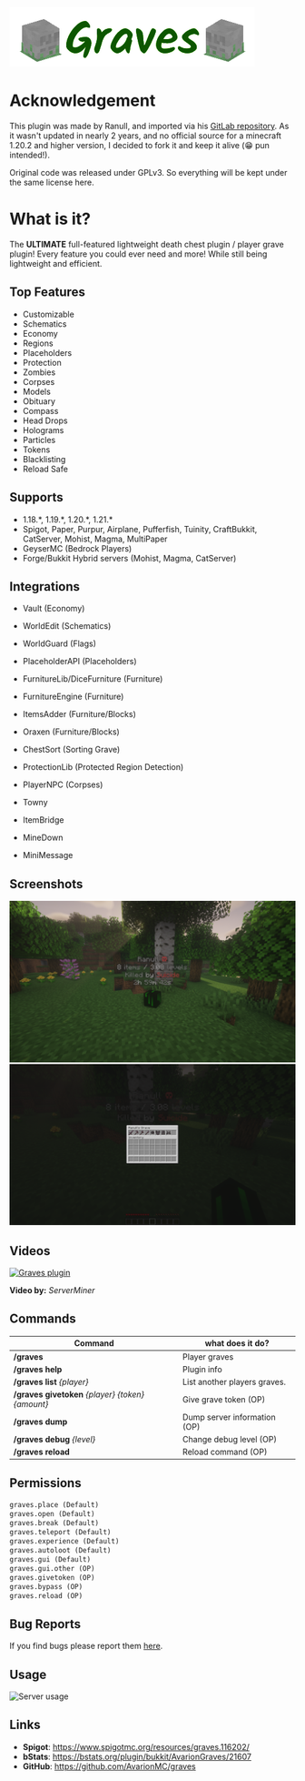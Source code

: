 ![Graves logo](images/graves_logo.png)

# Acknowledgement

This plugin was made by Ranull, and imported via his [GitLab repository](https://gitlab.com/ranull/minecraft/graves). As
it wasn't updated in nearly 2 years, and no official source for a minecraft 1.20.2 and higher version, I decided to fork
it and keep it alive (😁 pun intended!).

Original code was released under GPLv3. So everything will be kept under the same license here.

# What is it?

The **ULTIMATE** full-featured lightweight death chest plugin / player grave plugin! Every feature you could ever need
and more! While still being lightweight and efficient.

## Top Features

* Customizable
* Schematics
* Economy
* Regions
* Placeholders
* Protection
* Zombies
* Corpses
* Models
* Obituary
* Compass
* Head Drops
* Holograms
* Particles
* Tokens
* Blacklisting
* Reload Safe

## Supports

* 1.18.\*, 1.19.\*, 1.20.\*, 1.21.\*
* Spigot, Paper, Purpur, Airplane, Pufferfish, Tuinity, CraftBukkit, CatServer, Mohist, Magma, MultiPaper
* GeyserMC (Bedrock Players)
* Forge/Bukkit Hybrid servers (Mohist, Magma, CatServer)

## Integrations

* Vault (Economy)
* WorldEdit (Schematics)
* WorldGuard (Flags)
* PlaceholderAPI (Placeholders)
* FurnitureLib/DiceFurniture (Furniture)
* FurnitureEngine (Furniture)
* ItemsAdder (Furniture/Blocks)
* Oraxen (Furniture/Blocks)
* ChestSort (Sorting Grave)
* ProtectionLib (Protected Region Detection)
* PlayerNPC (Corpses)

* Towny
* ItemBridge
* MineDown
* MiniMessage

## Screenshots

![Screenshot 1](images/screenshot_1.png)
![Screenshot 2](images/screenshot_2.png)

## Videos

[![Graves plugin](https://img.youtube.com/vi/mq8aoZE6Jl0/0.jpg)](https://www.youtube.com/watch?v=mq8aoZE6Jl0)

**Video by:** _ServerMiner_

## Commands

| Command                                           | what does it do?             |
|---------------------------------------------------|------------------------------|
| **/graves**                                       | Player graves                |
| **/graves help**                                  | Plugin info                  |
| **/graves list** _{player}_                       | List another players graves. |
| **/graves givetoken** _{player} {token} {amount}_ | Give grave token (OP)        |
| **/graves dump**                                  | Dump server information (OP) |
| **/graves debug** _{level}_                       | Change debug level (OP)      |
| **/graves reload**                                | Reload command (OP)          |

## Permissions

    graves.place (Default)
    graves.open (Default)
    graves.break (Default)
    graves.teleport (Default)
    graves.experience (Default)
    graves.autoloot (Default)
    graves.gui (Default)
    graves.gui.other (OP)
    graves.givetoken (OP)
    graves.bypass (OP)
    graves.reload (OP)

## Bug Reports

If you find bugs please report them [here](https://github.com/svaningelgem/graves/issues).

## Usage

![Server usage](https://bstats.org/signatures/bukkit/AvarionGraves.svg)

## Links

- **Spigot**: https://www.spigotmc.org/resources/graves.116202/
- **bStats**: https://bstats.org/plugin/bukkit/AvarionGraves/21607
- **GitHub**: https://github.com/AvarionMC/graves
